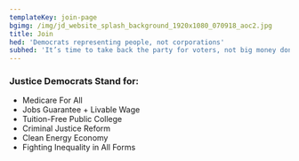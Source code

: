 ```yaml
---
templateKey: join-page
bgimg: /img/jd_website_splash_background_1920x1080_070918_aoc2.jpg
title: Join
hed: 'Democrats representing people, not corporations'
subhed: 'It’s time to take back the party for voters, not big money donors.'
---
```

### Justice Democrats Stand for:

* Medicare For All
* Jobs Guarantee + Livable Wage
* Tuition-Free Public College
* Criminal Justice Reform
* Clean Energy Economy
* Fighting Inequality in All Forms
